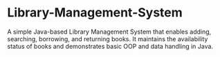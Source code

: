 # Library-Management-System
A simple Java-based Library Management System that enables adding, searching, borrowing, and returning books. It maintains the availability status of books and demonstrates basic OOP and data handling in Java.
